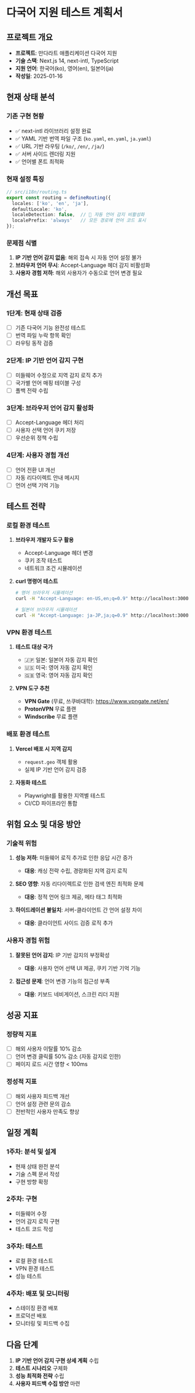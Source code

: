 # 다국어 지원 테스트 계획서

## 프로젝트 개요
- **프로젝트**: 만다라트 애플리케이션 다국어 지원
- **기술 스택**: Next.js 14, next-intl, TypeScript
- **지원 언어**: 한국어(ko), 영어(en), 일본어(ja)
- **작성일**: 2025-01-16

## 현재 상태 분석

### 기존 구현 현황
- ✅ next-intl 라이브러리 설정 완료
- ✅ YAML 기반 번역 파일 구조 (`ko.yaml`, `en.yaml`, `ja.yaml`)
- ✅ URL 기반 라우팅 (`/ko/`, `/en/`, `/ja/`)
- ✅ 서버 사이드 렌더링 지원
- ✅ 언어별 폰트 최적화

### 현재 설정 특징
```typescript
// src/i18n/routing.ts
export const routing = defineRouting({
  locales: ['ko', 'en', 'ja'],
  defaultLocale: 'ko',
  localeDetection: false,  // 🚨 자동 언어 감지 비활성화
  localePrefix: 'always'   // 모든 경로에 언어 코드 표시
});
```

### 문제점 식별
1. **IP 기반 언어 감지 없음**: 해외 접속 시 자동 언어 설정 불가
2. **브라우저 언어 무시**: Accept-Language 헤더 감지 비활성화
3. **사용자 경험 저하**: 해외 사용자가 수동으로 언어 변경 필요

## 개선 목표

### 1단계: 현재 상태 검증
- [ ] 기존 다국어 기능 완전성 테스트
- [ ] 번역 파일 누락 항목 확인
- [ ] 라우팅 동작 검증

### 2단계: IP 기반 언어 감지 구현
- [ ] 미들웨어 수정으로 지역 감지 로직 추가
- [ ] 국가별 언어 매핑 테이블 구성
- [ ] 폴백 전략 수립

### 3단계: 브라우저 언어 감지 활성화
- [ ] Accept-Language 헤더 처리
- [ ] 사용자 선택 언어 쿠키 저장
- [ ] 우선순위 정책 수립

### 4단계: 사용자 경험 개선
- [ ] 언어 전환 UI 개선
- [ ] 자동 리다이렉트 안내 메시지
- [ ] 언어 선택 기억 기능

## 테스트 전략

### 로컬 환경 테스트
1. **브라우저 개발자 도구 활용**
   - Accept-Language 헤더 변경
   - 쿠키 조작 테스트
   - 네트워크 조건 시뮬레이션

2. **curl 명령어 테스트**
   ```bash
   # 영어 브라우저 시뮬레이션
   curl -H "Accept-Language: en-US,en;q=0.9" http://localhost:3000
   
   # 일본어 브라우저 시뮬레이션
   curl -H "Accept-Language: ja-JP,ja;q=0.9" http://localhost:3000
   ```

### VPN 환경 테스트
1. **테스트 대상 국가**
   - 🇯🇵 일본: 일본어 자동 감지 확인
   - 🇺🇸 미국: 영어 자동 감지 확인
   - 🇬🇧 영국: 영어 자동 감지 확인

2. **VPN 도구 추천**
   - **VPN Gate** (무료, 쓰쿠바대학): https://www.vpngate.net/en/
   - **ProtonVPN** 무료 플랜
   - **Windscribe** 무료 플랜

### 배포 환경 테스트
1. **Vercel 배포 시 지역 감지**
   - `request.geo` 객체 활용
   - 실제 IP 기반 언어 감지 검증

2. **자동화 테스트**
   - Playwright를 활용한 지역별 테스트
   - CI/CD 파이프라인 통합

## 위험 요소 및 대응 방안

### 기술적 위험
1. **성능 저하**: 미들웨어 로직 추가로 인한 응답 시간 증가
   - **대응**: 캐싱 전략 수립, 경량화된 지역 감지 로직

2. **SEO 영향**: 자동 리다이렉트로 인한 검색 엔진 최적화 문제
   - **대응**: 정적 언어 링크 제공, 메타 태그 최적화

3. **하이드레이션 불일치**: 서버-클라이언트 간 언어 설정 차이
   - **대응**: 클라이언트 사이드 검증 로직 추가

### 사용자 경험 위험
1. **잘못된 언어 감지**: IP 기반 감지의 부정확성
   - **대응**: 사용자 언어 선택 UI 제공, 쿠키 기반 기억 기능

2. **접근성 문제**: 언어 변경 기능의 접근성 부족
   - **대응**: 키보드 네비게이션, 스크린 리더 지원

## 성공 지표

### 정량적 지표
- [ ] 해외 사용자 이탈률 10% 감소
- [ ] 언어 변경 클릭률 50% 감소 (자동 감지로 인한)
- [ ] 페이지 로드 시간 영향 < 100ms

### 정성적 지표
- [ ] 해외 사용자 피드백 개선
- [ ] 언어 설정 관련 문의 감소
- [ ] 전반적인 사용자 만족도 향상

## 일정 계획

### 1주차: 분석 및 설계
- 현재 상태 완전 분석
- 기술 스펙 문서 작성
- 구현 방향 확정

### 2주차: 구현
- 미들웨어 수정
- 언어 감지 로직 구현
- 테스트 코드 작성

### 3주차: 테스트
- 로컬 환경 테스트
- VPN 환경 테스트
- 성능 테스트

### 4주차: 배포 및 모니터링
- 스테이징 환경 배포
- 프로덕션 배포
- 모니터링 및 피드백 수집

## 다음 단계
1. **IP 기반 언어 감지 구현 상세 계획** 수립
2. **테스트 시나리오** 구체화
3. **성능 최적화 전략** 수립
4. **사용자 피드백 수집 방안** 마련